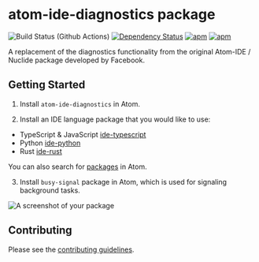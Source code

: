# atom-ide-diagnostics package

![Build Status (Github Actions)](https://github.com/atom-ide-community/atom-ide-diagnostics/workflows/CI/badge.svg)
[![Dependency Status](https://david-dm.org/atom-ide-community/atom-ide-diagnostics.svg)](https://david-dm.org/atom-ide-community/atom-ide-diagnostics)
[![apm](https://img.shields.io/apm/dm/atom-ide-diagnostics.svg)](https://github.com/atom-ide-community/atom-ide-diagnostics)
[![apm](https://img.shields.io/apm/v/atom-ide-diagnostics.svg)](https://github.com/atom-ide-community/atom-ide-diagnostics)

A replacement of the diagnostics functionality from the original Atom-IDE / Nuclide package developed by Facebook.

## Getting Started

1. Install `atom-ide-diagnostics` in Atom.

2. Install an IDE language package that you would like to use:

- TypeScript & JavaScript [ide-typescript](https://atom.io/packages/ide-typescript)
- Python [ide-python](https://atom.io/packages/ide-python)
- Rust [ide-rust](hhttps://atom.io/packages/ide-rust)

You can also search for [packages](https://atom.io/packages/search?q=IDE) in Atom.

3. Install `busy-signal` package in Atom, which is used for signaling background tasks.

![A screenshot of your package](https://atom-ide-community.github.io/assets/images/screenshot-diagnostics.png)

## Contributing

Please see the [contributing guidelines](CONTRIBUTING.md).
